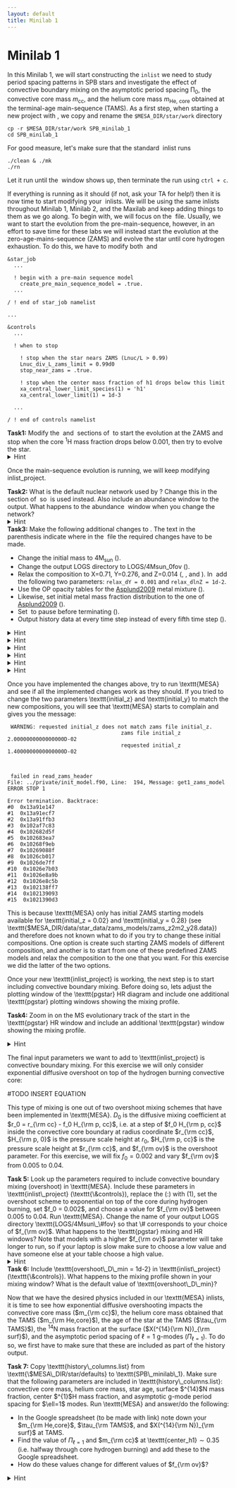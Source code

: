 ```yaml
---
layout: default
title: Minilab 1
---
```

# Minilab 1

In this Minilab 1, we will start constructing the `inlist` we need to study period spacing patterns in SPB stars and investigate the effect of convective boundary mixing on the asymptotic period spacing &Pi;<sub>0</sub>, the convective core mass <i>m</i><sub>cc</sub>, and the helium core mass <i>m</i><sub>He, core</sub> obtained at the terminal-age main-sequence (TAMS). As a first step, when starting a new project with <math>MESA</math>, we copy and rename the `$MESA_DIR/star/work` directory


```
cp -r $MESA_DIR/star/work SPB_minilab_1
cd SPB_minilab_1
```

For good measure, let's make sure that the standard <math>MESA</math> inlist runs
```
./clean & ./mk
./rn
```

Let it run until the <math>pgstar</math> window shows up, then terminate the run using `ctrl + c`. 

If everything is running as it should (if not, ask your TA for help!) then it is now time to start modifying your <math>MESA</math> inlists. We will be using the same inlists throughout Minilab 1, Minilab 2, and the Maxilab and keep adding things to them as we go along. To begin with, we will focus on the <math>inlist_project</math> file. Usually, we want to start the evolution from the pre-main-sequence, however, in an effort to save time for these labs we will instead start the evolution at the zero-age-mains-sequence (ZAMS) and evolve the star until core hydrogen exhaustion. To do this, we have to modify both <math>&star_job</math> and <math>&controls</math>

```
&star_job
  ...

  ! begin with a pre-main sequence model
    create_pre_main_sequence_model = .true.
  ...

/ ! end of star_job namelist

...

&controls
  ...

  ! when to stop

    ! stop when the star nears ZAMS (Lnuc/L > 0.99)
    Lnuc_div_L_zams_limit = 0.99d0
    stop_near_zams = .true.

    ! stop when the center mass fraction of h1 drops below this limit
    xa_central_lower_limit_species(1) = 'h1'
    xa_central_lower_limit(1) = 1d-3

  ...

/ ! end of controls namelist
```


<task>
<b>Task1:</b> Modify the <math>&star_job</math> and <math>&controls</math> sections of <math>inlist_project</math> to start the evolution at the ZAMS and stop when the core <sup>1</sup>H mass fraction drops below 0.001, then try to evolve the star.
</task>

<details>
<summary> Hint </summary>
<p>
The parameters that need to be changed are <code>create_pre_main_sequence_model</code> and <code>stop_near_zams</code>.
</p></details>

Once the main-sequence evolution is running, we will keep modifying inlist_project.

<task>
<b>Task2:</b> What is the default nuclear network used by <math>MESA</math>? Change this in the <math>&star_job</math> section of <math>inlist_project</math> so <math>pp_cno_extras_o18_ne22.net</math> is used instead. Also include an abundance window to the <math>pgstar</math> output. What happens to the abundance <math>pgstar</math> window when you change the network?
</task>

<details>
<summary>Hint</summary>
<p>
The parameters that need to be added in <math>inlist_project</math> are <code>change_net</code> and <code>new_net_name</code>. To plot the abundance window, add <code>Abundance_win_flag = .true.</code> to <math>inlist_pgstar</math>.
</p></details>

<task>
<b>Task3:</b> Make the following additional changes to <math>inlist_project</math>. The text in the parenthesis indicate where in the <math>inlist_project</math> file the required changes have to be made.

- Change the initial mass to 4M<sub>sun</sub> (<math>&controls</math>).  
- Change the output LOGS directory to LOGS/4Msun\_0fov (<math>&controls</math>). 
- Relax the composition to X=0.71, Y=0.276, and Z=0.014 (<math>&star_job</math>, <math>&kap</math>, and <math>&controls</math>). In <math>&controls</math> add the following two parameters: <code>relax_dY = 0.001</code> and <code>relax_dlnZ = 1d-2</code>. 
- Use the OP opacity tables for the [Asplund2009](https://ui.adsabs.harvard.edu/abs/2009ARA&A..47..481A) metal mixture (<math>&kap</math>). 
- Likewise, set initial metal mass fraction distribution to the one of [Asplund2009](https://ui.adsabs.harvard.edu/abs/2009ARA&A..47..481A) (<math>&star_job</math>).
- Set <math>pgstar</math> to pause before terminating (<math>&star_job</math>). 
- Output history data at every time step instead of every fifth time step (<math>&controls</math>).

</task>

<details>
<summary> Hint </summary>
<p>
The parameters that need to be added in <math>&star_job</math> are: <code>&relax_Y</code>, <code>&new_Y</code>, <code>&relax_Z</code>, <code>&new_Z</code>, <code>initial_zfracs</code>, and <code>pause_before_terminate</code>.
</p></details>
<details>
<summary> Hint </summary>
<p>
The parameters that need to be added in <math>&controls</math> are: <code>log_directory</code>, <code>&relax_dY = 0.001</code>, <code>&relax_dlnZ = 1d-2</code>, and <code>history_interval</code>.
</p></details>
<details>
<summary> Hint </summary>
<p>
The parameters that need to be changed in <math>&controls</math> are: \texttt{initial\_mass} and \texttt{initial\_z}. The latter one has to be commented out, or \texttt{MESA} will start complaining.
vscode find and replace
</p></details>
<details>
<summary> Hint </summary>
<p>
In \texttt{\&kap} the parameter \texttt{kap\_file\_prefix} has to be added while \texttt{Zbase} has to be changed to match the new metal mass fraction.}\\
</p></details>
<details>
<summary> Hint </summary>
<p>
Concerning figuring out how to set the \texttt{kap\_file\_prefix} parameter, you might notice if you look up this parameter on the \texttt{MESA} documentation website that the following options are listed: \texttt{gn93}, \texttt{gs98}, \texttt{a09}, \texttt{OP\_gs98}, and \texttt{OP\_a09\_nans\_removed\_by\_hand}. However, no explanation is given as to what these parameters actually stand for. From the naming of the parameters you might be able to guess which one you have to use, but if you want to be sure then one way to do this is to go to your \texttt{\$MESA\_DIR/data/kap\_data/} directory and look at the files there. In the file names, everything before \texttt{\_z\#.\#\_x\#.\#.data} corresponds to the input options for the \texttt{kap\_file\_prefix} parameter. If you choose one of the files there and open it, then the first line of the file will give you the explanation and reference to the table.
</p></details>
<details>
<summary> Hint </summary>
<p>
Concerning figuring out how to set the \texttt{initial\_zfracs} parameter, the \texttt{MESA} documentation website will let you know that the eight possible options are defined in the \texttt{\$MESA\_DIR/chem/public/chem\_def.f90} file. If you look from line number 299 and beyond, then you should be able to compare the references to the different metal mixtures.
</p></details>

Once you have implemented the changes above, try to run \texttt{MESA} and see if all the implemented changes work as they should. If you tried to change the two parameters \texttt{initial\_z} and \texttt{initial\_y} to match the new compositions, you will see that \texttt{MESA} starts to complain and gives you the message:

```
 WARNING: requested initial_z does not match zams file initial_z.
                                    zams file initial_z    2.0000000000000000D-02
                                    requested initial_z    1.4000000000000000D-02



 failed in read_zams_header
File: ../private/init_model.f90, Line:  194, Message: get1_zams_model
ERROR STOP 1

Error termination. Backtrace:
#0  0x13a91e147
#1  0x13a91ecf7
#2  0x13a91ffb3
#3  0x102af7c83
#4  0x102682d5f
#5  0x102683ea7
#6  0x10268f9eb
#7  0x10269088f
#8  0x1026cb017
#9  0x1026de7ff
#10  0x1026e7b03
#11  0x1026e8a9b
#12  0x1026e8c5b
#13  0x102138ff7
#14  0x102139093
#15  0x1021390d3
```


This is because \texttt{MESA} only has initial ZAMS starting models available for \texttt{initial\_z = 0.02} and \texttt{initial\_y = 0.28} (see \texttt{\$MESA\_DIR/data/star\_data/zams\_models/zams\_z2m2\_y28.data}) and therefore does not known what to do if you try to change these initial compositions. One option is create such starting ZAMS models of different composition, and another is to start from one of these predefined ZAMS models and relax the composition to the one that you want. For this exercise we did the latter of the two options.

Once your new \texttt{inlist\_project} is working, the next step is to start including convective boundary mixing. Before doing so, lets adjust the plotting window of the \texttt{pgstar} HR diagram and include one additional \texttt{pgstar} plotting windows showing the mixing profile.


<task><b>Task4:</b> Zoom in on the MS evolutionary track of the start in the \texttt{pgstar} HR window and include an additional \texttt{pgstar} window showing the mixing profile. </task>

<details>
<summary> Hint </summary>
<p>
Modify the four input parameters \texttt{HR\_logT\_min}, \texttt{HR\_logT\_max}, \texttt{HR\_logL\_min}, and \texttt{HR\_logL\_max} in \texttt{inlist\_pgstar}. You can do this on the fly while \texttt{MESA} is running. Look up "Mixing window" in the \texttt{MESA} \texttt{pgstar} documentation. The parameter you want to add to \texttt{inlist\_pgstar} is \texttt{Mixing\_win\_flag}.
</p></details>

The final input parameters we want to add to \texttt{inlist\_project} is convective boundary mixing. For this exercise we will only consider exponential diffusive overshoot on top of the hydrogen burning convective core: 

#TODO INSERT EQUATION

This type of mixing is one out of two overshoot mixing schemes that have been implemented in \texttt{MESA}. $D_0$ is the diffusive mixing coefficient at $r_0 = r_{\rm cc} - f_0 H_{\rm p, cc}$, i.e. at a step of $f_0 H_{\rm p, cc}$ inside the convective core boundary at radius coordinate $r_{\rm cc}$, $H_{\rm p, 0}$ is the pressure scale height at $r_0$, $H_{\rm p, cc}$ is the pressure scale height at $r_{\rm cc}$, and $f_{\rm ov}$ is the overshoot parameter. For this exercise, we will fix $f_0 = 0.002$ and vary $f_{\rm ov}$ from 0.005 to 0.04.


<task>
<b>Task 5:</b> Look up the parameters required to include convective boundary mixing (overshoot) in \texttt{MESA}. Include these parameters in \texttt{inlist\_project} (\texttt{\&controls}), replace the (:) with (1), set the overshoot scheme to exponential on top of the core during hydrogen burning, set $f_0 = 0.002$, and choose a value for $f_{\rm ov}$ between 0.005 to 0.04. Run \texttt{MESA}. Change the name of your output LOGS directory \texttt{LOGS/4Msun\_\#fov} so that \# corresponds to your choice of $f_{\rm ov}$. What happens to the \texttt{pgstar} mixing and HR windows? Note that models with a higher $f_{\rm ov}$ parameter will take longer to run, so if your laptop is slow make sure to choose a low value and have someone else at your table choose a high value.
</task>

<details>
<summary> Hint </summary>
<p>
The parameters to be added to \texttt{\&controls} in \texttt{inlist\_project} are: \texttt{overshoot\_scheme(1)}, \texttt{overshoot\_zone\_type(1)}, \texttt{overshoot\_zone\_loc(1)}, \texttt{overshoot\_bdy\_loc(1)}, \texttt{overshoot\_f(1)}, and \texttt{overshoot\_f0(1) = 0.002}. \texttt{overshoot\_f(1)} is the overshooting parameter that you will be varying.
</p></details>

<task>
<b>Task 6:</b> Include \texttt{overshoot\_D\_min = 1d-2} in \texttt{inlist\_project} (\texttt{\&controls}). What happens to the mixing profile shown in your mixing window? What is the default value of \texttt{overshoot\_D\_min}?
</task>

Now that we have the desired physics included in our \texttt{MESA} inlists, it is time to see how exponential diffusive overshooting impacts the convective core mass ($m_{\rm cc}$), the helium core mass obtained that the TAMS ($m_{\rm He,core}$), the age of the star at the TAMS ($\tau_{\rm TAMS}$), the $^{14}$N mass fraction at the surface ($X(^{14}{\rm N})_{\rm surf}$), and the asymptotic period spacing of $\ell=1$ g-modes ($\Pi_{\ell=1}$). To do so, we first have to make sure that these are included as part of the history output.

<task>
<b>Task 7:</b> Copy \texttt{history\_columns.list} from \texttt{\$MESA\_DIR/star/defaults} to \texttt{SPB\_minilab\_1}. Make sure that the following parameters are included in \texttt{history\_columns.list}: convective core mass, helium core mass, star age, surface $^{14}$N mass fraction, center $^{1}$H mass fraction, and asymptotic g-mode period spacing for $\ell=1$ modes. Run \texttt{MESA} and answer/do the following:

- In the Google spreadsheet (to be made with link) note down your $m_{\rm He,core}$, $\tau_{\rm TAMS}$, and $X(^{14}{\rm N})_{\rm surf}$ at TAMS. 
- Find the value of $\Pi_{\ell=1}$ and $m_{\rm cc}$ at \texttt{center\_h1}$\sim 0.35$ (i.e. halfway through core hydrogen burning) and add these to the Google spreadsheet.
- How do these values change for different values of $f_{\rm ov}$?
</task>


<details>
<summary> Hint </summary>
<p>
The convective core mass (\texttt{mass\_conv\_core}), helium core mass (\texttt{he\_core\_mass}), star age (\texttt{star\_age}), and center $^{1}$H mass fraction (\texttt{center h1}) parameters are already included in the history output by default. The only additional ones you have to add are \texttt{surface n14} and \texttt{delta\_Pg}.
</p></details>
